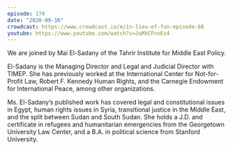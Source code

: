 ```yaml
---
episode: 174
date: "2020-09-16"
crowdcast: https://www.crowdcast.io/e/in-lieu-of-fun-episode-68
youtube: https://www.youtube.com/watch?v=JuMXCFnvEs4
---
```

We are joined by Mai El-Sadany of the Tahrir Institute for Middle East Policy.

El-Sadany is the Managing Director and Legal and Judicial Director with
TIMEP. She has previously worked at the International Center for Not-for-Profit
Law, Robert F. Kennedy Human Rights, and the Carnegie Endowment for
International Peace, among other organizations.

Ms. El-Sadany’s published work has covered legal and constitutional issues in
Egypt, human rights issues in Syria, transitional justice in the Middle East,
and the split between Sudan and South Sudan. She holds a J.D. and certificate
in refugees and humanitarian emergencies from the Georgetown University Law
Center, and a B.A. in political science from Stanford University.
